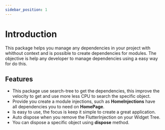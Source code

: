 ```yaml
---
sidebar_position: 1
---
```


# Introduction

This package helps you manage any dependencies in your project with whithout context and is possible to create dependencies for modules. The objective is help any developer to manage dependencies using a easy way for do this.

## Features
- This package use search-tree to get the dependencies, this improve the velocity to get and use more less CPU to search the specific object.
- Provide you create a module injections, such as **HomeInjections** have all dependencies you to need on **HomePage**.
- Is easy to use, the focus is keep it simple to create a great application.
- Auto dispose when you remove the FlutterInjection on your Widget Tree.
- You can dispose a specific object using **dispose** method.


